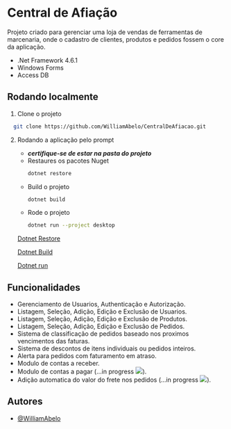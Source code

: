 
# Central de Afiação

Projeto criado para gerenciar uma loja de vendas de ferramentas de marcenaria, onde o cadastro de clientes, produtos e pedidos fossem o core da aplicação.
- .Net Framework 4.6.1
- Windows Forms
- Access DB


## Rodando localmente

1. Clone o projeto

```bash
  git clone https://github.com/WilliamAbelo/CentralDeAfiacao.git
```
2. Rodando a aplicação pelo prompt
    - ***certifique-se de estar na pasta do projeto***
    - Restaures os pacotes Nuget
        ```bash
        dotnet restore
        ```
    - Build o projeto
        ```bash
        dotnet build
        ```
    - Rode o projeto
        ```bash
        dotnet run --project desktop
        ```
    [Dotnet Restore](https://learn.microsoft.com/en-us/dotnet/core/tools/dotnet-restore)

    [Dotnet Build](https://learn.microsoft.com/en-us/dotnet/core/tools/dotnet-build)
    
    [Dotnet run](https://learn.microsoft.com/en-us/dotnet/core/tools/dotnet-run)



## Funcionalidades

- Gerenciamento de Usuarios, Authenticação e Autorização.
- Listagem, Seleção, Adição, Edição e Exclusão de Usuarios.
- Listagem, Seleção, Adição, Edição e Exclusão de Produtos.
- Listagem, Seleção, Adição, Edição e Exclusão de Pedidos.
- Sistema de classificação de pedidos baseado nos proximos vencimentos das faturas.
- Sistema de descontos de itens individuais ou pedidos inteiros.
- Alerta para pedidos com faturamento em atraso.
- Modulo de contas a receber.
- Modulo de contas a pagar (...in progress ![](https://geps.dev/progress/10)).
- Adição automatica do valor do frete nos pedidos (...in progress ![](https://geps.dev/progress/10)).


## Autores

- [@WilliamAbelo](https://github.com/WilliamAbelo)

